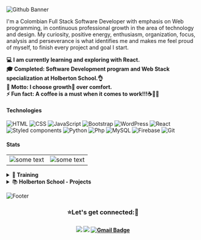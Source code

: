 ![Github Banner](https://user-images.githubusercontent.com/7723544/119219169-b7c03b00-baa9-11eb-9927-8262978ed5f4.gif)


I'm a Colombian Full Stack Software Developer with emphasis on Web programming, in continuous professional growth in the area of technology and design. My curiosity, positive energy, enthusiasm, organization, focus, analysis and perseverance is what identifies me and makes me feel proud of myself, to finish every project and goal I start.


**💻 I am currently learning and exploring with React.**<br/>
**🎓 Completed: Software Development program and Web Stack specialization at Holberton School.👌**<br/>
**🎯 Motto: I choose growth🌱 over comfort.**<br/>
**⚡ Fun fact: A coffee is a must when it comes to work!!!☕👩‍💻**

#### Technologies

![HTML](https://img.shields.io/badge/-HTML-%23E44D27?style=flat-square&logo=html5&logoColor=ffffff)
![CSS](https://img.shields.io/badge/-CSS-%231572B6?style=flat-square&logo=css3)
![JavaScript](https://img.shields.io/badge/-JavaScript-%23323330?style=flat-square&logo=javascript&logoColor=000000&color=%23f0db4f)
![Bootstrap](https://img.shields.io/badge/-BootStrap-%23563d7c?style=flat-square&logo=bootstrap&logoColor=%23ffffff)
![WordPress](https://img.shields.io/badge/-WordPress-%2300749C?style=flat-square&logo=wordpress&logoColor=%23ffffff)
![React](https://img.shields.io/badge/-React-%23282C34?style=flat-square&logo=react)
![Styled components](https://img.shields.io/badge/-Styled_Components-%23db7092?style=flat-square&logo=styled-components&logoColor=%23ffffff)
![Python](https://img.shields.io/badge/-Python-%234B8BBE?style=flat-square&logo=python&logoColor=%23ffffff)
![Php](https://img.shields.io/badge/-php-%238993be?style=flat-square&logo=php&logoColor=%23ffffff)
![MySQL](https://img.shields.io/badge/-MySQL-%2300758F?style=flat-square&logo=mysql&logoColor=%23ffffff)
![Firebase](https://img.shields.io/badge/-Firebase-%23F5820D?style=flat-square&logo=firebase&logoColor=%23FFCB2B)
![Git](https://img.shields.io/badge/-Git-%23F05032?style=flat-square&logo=git&logoColor=%23ffffff)


#### Stats

<table align="center" border="0">
    <tr border="0">
        <td border="0"><img src="https://github-readme-stats.vercel.app/api?username=zulsb&hide=issues&show_icons=true&theme=slateorange" alt="some text"></td>
        <td border="0"><img src="https://github-readme-stats.vercel.app/api/top-langs/?username=zulsb&layout=compact&theme=slateorange" alt="some text"></td>
    </tr>
</table>


<details>
<summary>🌈<b> Training</b></summary>


[<img src="https://img.shields.io/badge/-TikTak_Clone_SPA-%23282C34?style=flat-square&logo=react"/>](https://github.com/zulsb/TikTak)

</details>

<details>
<summary>📚<b> Holberton School - Projects</b></summary>
<br>

* **Foundations**

Low-level programming & Algorithm | Higher-level programming | System engineering & DevOps
------------ | ------------- | -------------
[![Readme Card](https://github-readme-stats.vercel.app/api/pin/?username=zulsb&repo=holbertonschool-low_level_programming&show_owner=true)](https://github.com/zulsb/holbertonschool-low_level_programming) | [![Readme Card](https://github-readme-stats.vercel.app/api/pin/?username=zulsb&repo=holbertonschool-higher_level_programming&show_owner=true)](https://github.com/zulsb/holbertonschool-higher_level_programming) | [![Readme Card](https://github-readme-stats.vercel.app/api/pin/?username=zulsb&repo=holberton-system_engineering-devops&show_owner=true)](https://github.com/zulsb/holberton-system_engineering-devops)

<br>

* **Specialization - Web Stack programming**

Front-end | Back-end | React
------------ | ------------- | -------------
[![Readme Card](https://github-readme-stats.vercel.app/api/pin/?username=zulsb&repo=holbertonschool-web_front_end&show_owner=true)](https://github.com/zulsb/holbertonschool-web_front_end) | [![Readme Card](https://github-readme-stats.vercel.app/api/pin/?username=zulsb&repo=holbertonschool-web_back_end&show_owner=true)](https://github.com/zulsb/holbertonschool-web_back_end) | [![Readme Card](https://github-readme-stats.vercel.app/api/pin/?username=zulsb&repo=holbertonschool-web_react&show_owner=true)](https://github.com/zulsb/holbertonschool-web_react)

</details>

![Footer](https://user-images.githubusercontent.com/7723544/119240053-ff2ee180-bb12-11eb-8924-e4faf609d068.gif)


<h3 align="center"> ⭐Let's get connected:💖</h3>

<h4 align="center">

[<img src="https://img.shields.io/badge/Luz_Sanchez-%230077B5.svg?&style=flat-square&logo=linkedin&logoColor=white"/>](https://www.linkedin.com/in/luzsanchezb/)
[<img src="https://img.shields.io/badge/@LuzSanchezB-%231da1f2.svg?&style=flat-square&logo=twitter&logoColor=white"/>](https://twitter.com/LuzSanchezB)
[![Gmail Badge](https://img.shields.io/badge/Gmail-c14438?style=flat-square&logo=Gmail&logoColor=white&link=mailto:luzsanchez.dev@gmail.com)](mailto:luzsanchez.dev@gmail.com)

</h4>